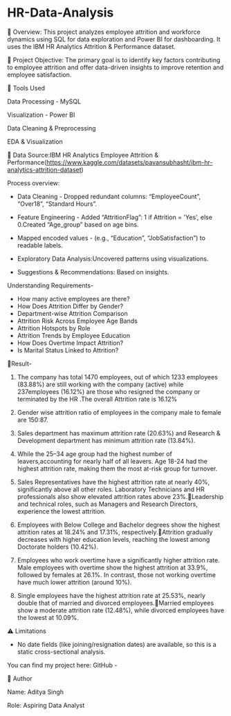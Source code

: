 # HR-Data-Analysis

📌 Overview:
This project analyzes employee attrition and workforce dynamics using SQL for data exploration and Power BI for dashboarding. It uses the IBM HR Analytics Attrition & Performance dataset.


📌 Project Objective:
The primary goal is to identify key factors contributing to employee attrition and offer data-driven insights to improve retention and employee satisfaction.

🧰 Tools Used

Data Processing - MySQL
 
Visualization  - Power BI
 
Data Cleaning & Preprocessing

EDA & Visualization

📁 Data Source:IBM HR Analytics Employee Attrition & Performance(https://www.kaggle.com/datasets/pavansubhasht/ibm-hr-analytics-attrition-dataset)

Process overview:

* Data Cleaning - Dropped redundant columns:   “EmployeeCount”, “Over18”, “Standard Hours”.

* Feature Engineering - Added “AttritionFlag”: 1   if Attrition = 'Yes', else 0.Created   “Age_group” based on age bins.

* Mapped encoded values - (e.g., “Education”,   “JobSatisfaction”) to readable labels.

* Exploratory Data Analysis:Uncovered patterns   using visualizations.

* Suggestions & Recommendations: Based on   insights.

Understanding Requirements-

 - How many active employees are there?
 - How Does Attrition Differ by Gender? 
 - Department-wise Attrition Comparison
 - Attrition Risk Across Employee Age Bands
 - Attrition Hotspots by Role
 - Attrition Trends by Employee Education
 - How Does Overtime Impact Attrition?
 - Is Marital Status Linked to Attrition?
 
📌Result-

1) The company has total 1470 employees, out of    which 1233 employees (83.88%) are still    working with the company (active) while    237employees (16.12%) are those who resigned    the company or terminated by the HR .The    overall Attrition rate is 16.12%

2) Gender wise attrition ratio of employees         in the company male to female are 150:87.

3) Sales department has maximum attrition rate    (20.63%) and Research & Development    department has minimum attrition rate    (13.84%).

4) While the 25–34 age group had the highest    number of leavers,accounting for nearly       half of all leavers. Age 18-24 had the       highest attrition rate, making them the most     at-risk group for turnover. 

5) Sales Representatives have the highest    attrition rate at nearly 40%, significantly    above all other roles. Laboratory Technicians    and HR professionals also show elevated    attrition rates above 23%.Leadership and       technical roles, such as Managers and    Research Directors, experience the lowest    attrition.

6) Employees with Below College and Bachelor    degrees show the highest attrition rates at    18.24% and 17.31%, respectively.Attrition    gradually decreases with higher education    levels, reaching the lowest among Doctorate    holders (10.42%).

7) Employees who work overtime have a    significantly higher attrition rate.
   Male employees with overtime show the highest    attrition at 33.9%, followed by females at    26.1%.
   In contrast, those not working overtime have    much lower attrition (around 10%).

8) Single employees have the highest attrition    rate at 25.53%, nearly double that of married    and divorced employees.Married employees show    a moderate attrition rate (12.48%), while    divorced employees have the lowest at 10.09%.


⚠️ Limitations 
-  No date fields (like joining/resignation dates) are    available, so this is a static cross-sectional analysis.

You can find my project here:
GitHub - 


👤 Author

Name: Aditya Singh

Role: Aspiring Data Analyst


